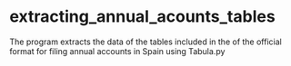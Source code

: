 # extracting_annual_acounts_tables
The program extracts the data of the tables included in the of the official format for filing annual accounts in Spain using Tabula.py
